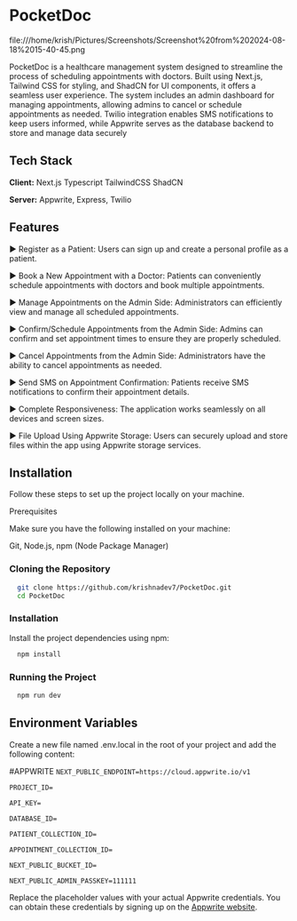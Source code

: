 
# PocketDoc

file:///home/krish/Pictures/Screenshots/Screenshot%20from%202024-08-18%2015-40-45.png


PocketDoc is a healthcare management system designed to streamline the process of scheduling appointments with doctors. Built using Next.js, Tailwind CSS for styling, and ShadCN for UI components, it offers a seamless user experience. The system includes an admin dashboard for managing appointments, allowing admins to cancel or schedule appointments as needed. Twilio integration enables SMS notifications to keep users informed, while Appwrite serves as the database backend to store and manage data securely


## Tech Stack

**Client:** Next.js
Typescript
TailwindCSS
ShadCN


**Server:** Appwrite, Express, Twilio


## Features

▶️ Register as a Patient: Users can sign up and create a     personal profile as a patient.

▶️ Book a New Appointment with a Doctor: Patients can conveniently schedule appointments with doctors and book multiple appointments.

▶️ Manage Appointments on the Admin Side: Administrators can efficiently view and manage all scheduled appointments.

▶️ Confirm/Schedule Appointments from the Admin Side: Admins can confirm and set appointment times to ensure they are properly scheduled.

▶️ Cancel Appointments from the Admin Side: Administrators have the ability to cancel appointments as needed.

▶️ Send SMS on Appointment Confirmation: Patients receive SMS notifications to confirm their appointment details.

▶️ Complete Responsiveness: The application works seamlessly on all devices and screen sizes.

▶️ File Upload Using Appwrite Storage: Users can securely upload and store files within the app using Appwrite storage services.



## Installation

Follow these steps to set up the project locally on your machine.

Prerequisites

Make sure you have the following installed on your machine:

Git, 
Node.js,
npm (Node Package Manager)

### Cloning the Repository
```bash
  git clone https://github.com/krishnadev7/PocketDoc.git
  cd PocketDoc
```

### Installation
Install the project dependencies using npm:
```bash
  npm install
```
### Running the Project
```bash
  npm run dev
```
    
## Environment Variables

Create a new file named .env.local in the root of your project and add the following content:

#APPWRITE
`NEXT_PUBLIC_ENDPOINT=https://cloud.appwrite.io/v1`

`PROJECT_ID=`

`API_KEY=`

`DATABASE_ID=`

`PATIENT_COLLECTION_ID=`

`APPOINTMENT_COLLECTION_ID=`

`NEXT_PUBLIC_BUCKET_ID=`

`NEXT_PUBLIC_ADMIN_PASSKEY=111111`

Replace the placeholder values with your actual Appwrite credentials. You can obtain these credentials by signing up on the [Appwrite website](https://appwrite.io/).


